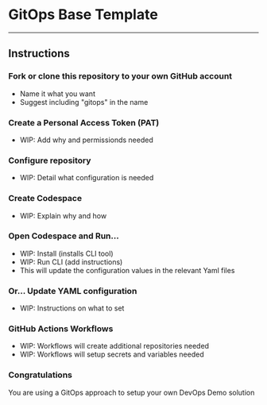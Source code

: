 # GitOps Base Template

---

## Instructions

### Fork or clone this repository to your own GitHub account

* Name it what you want
* Suggest including "gitops" in the name

### Create a Personal Access Token (PAT)

* WIP: Add why and permissionds needed

### Configure repository

* WIP: Detail what configuration is needed

### Create Codespace

* WIP: Explain why and how

### Open Codespace and Run...

* WIP: Install (installs CLI tool)
* WIP: Run CLI (add instructions)
* This will update the configuration values in the relevant Yaml files

### Or... Update YAML configuration

* WIP: Instructions on what to set

### GitHub Actions Workflows

* WIP: Workflows will create additional repositories needed
* WIP: Workflows will setup secrets and variables needed

### Congratulations

You are using a GitOps approach to setup your own DevOps Demo solution
